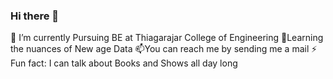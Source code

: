 ### Hi there 👋
🔭 I’m currently Pursuing BE at Thiagarajar College of Engineering
💬Learning the nuances of New age Data 
📫You can reach me by sending me a mail
⚡ Fun fact: I can talk about Books and Shows all day long

<!--
**Clem0-o7/Clem0-o7** is a ✨ _special_ ✨ repository because its `README.md` (this file) appears on your GitHub profile.

Here are some ideas to get you started:

- 🔭 I’m currently working on ...
- 🌱 I’m currently learning ...
- 👯 I’m looking to collaborate on ...
- 🤔 I’m looking for help with ...
- 💬 Ask me about ...
- 📫 How to reach me: ...
- 😄 Pronouns: ...
- ⚡ Fun fact: ...
-->
